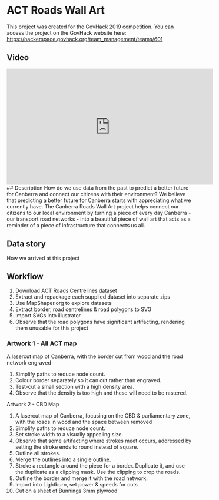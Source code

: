 # ACT Roads Wall Art
This project was created for the GovHack 2019 competition. You can access the project on the GovHack website here: https://hackerspace.govhack.org/team_management/teams/601
## Video
<iframe width="560" height="315" src="https://www.youtube.com/embed/UAAa_MpXMjY" frameborder="0" allow="accelerometer; autoplay; encrypted-media; gyroscope; picture-in-picture" allowfullscreen></iframe>
## Description
How do we use data from the past to predict a better future for Canberra and connect our citizens with their environment? We believe that predicting a better future for Canberra starts with appreciating what we currently have. The Canberra Roads Wall Art project helps connect our citizens to our local environment by turning a piece of every day Canberra - our transport road networks - into a beautiful piece of wall art that acts as a reminder of a piece of infrastructure that connects us all.

## Data story
How we arrived at this project

## Workflow
1. Download ACT Roads Centrelines dataset
2. Extract and repackage each supplied dataset into separate zips
3. Use MapShaper.org to explore datasets
4. Extract border, road centrelines & road polygons to SVG
4. Import SVGs into illustrator
5. Observe that the road polygons have significant artifacting, rendering them unusable for this project

### Artwork 1 - All ACT map
A lasercut map of Canberra, with the border cut from wood and the road network engraved
1. Simplify paths to reduce node count.
2. Colour border separately so it can cut rather than engraved.
3. Test-cut a small section with a high density area.
4. Observe that the density is too high and these will need to be rastered.

Artwork 2 - CBD Map
1. A lasercut map of Canberra, focusing on the CBD & parliamentary zone, with the roads in wood and the space between removed
2. Simplify paths to reduce node count.
3. Set stroke width to a visually appealing size.
4. Observe that some artifacting where strokes meet occurs, addressed by setting the stroke ends to round instead of square.
5. Outline all strokes.
6. Merge the outlines into a single outline.
7. Stroke a rectangle around the piece for a border. Duplicate it, and use the duplicate as a clipping mask. Use the clipping to crop the roads.
8. Outline the border and merge it with the road network. 
9. Import into Lightburn, set power & speeds for cuts
10. Cut on a sheet of Bunnings 3mm plywood

